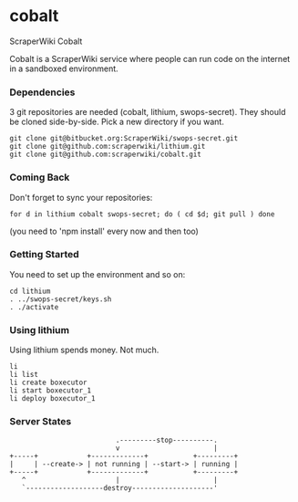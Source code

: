 cobalt
======

ScraperWiki Cobalt

Cobalt is a ScraperWiki service where people can run code on the internet in
a sandboxed environment.

### Dependencies ###

3 git repositories are needed (cobalt, lithium, swops-secret).  They should
be cloned side-by-side.  Pick a new directory if you want.

    git clone git@bitbucket.org:ScraperWiki/swops-secret.git
    git clone git@github.com:scraperwiki/lithium.git
    git clone git@github.com:scraperwiki/cobalt.git

### Coming Back ###

Don't forget to sync your repositories:

    for d in lithium cobalt swops-secret; do ( cd $d; git pull ) done

(you need to 'npm install' every now and then too)

### Getting Started ###

You need to set up the environment and so on:
    
    cd lithium
    . ../swops-secret/keys.sh
    . ./activate

### Using lithium ###

Using lithium spends money.  Not much.

    li
    li list
    li create boxecutor
    li start boxecutor_1
    li deploy boxecutor_1

### Server States ###

                              .---------stop----------.
                              v                       |
    +-----+            +-------------+           +---------+
    |     | --create-> | not running | --start-> | running |
    +-----+            +-------------+           +---------+
       ^                      |                       |
       `-------------------destroy--------------------'
                            


